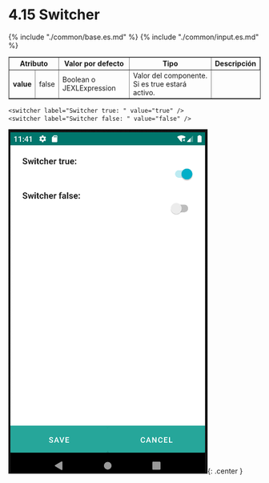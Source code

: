 # 4.15 Switcher
<table border="1">
    <thead>
        <tr>
            <th colspan="2">Atributo</th>
            <th>Valor por defecto</th>
            <th>Tipo</th>
            <th>Descripción</th>
         </tr>
    </thead>
    <tbody>
        {% include "./common/base.es.md" %}
        {% include "./common/input.es.md" %}
        <tr>
            <td><strong>value</strong></td>
            <td>false</td>
            <td>Boolean o JEXLExpression</td>
            <td>Valor del componente. Si es true estará activo.</td>
        </tr>
   </tbody>
</table>

    <switcher label="Switcher true: " value="true" />
    <switcher label="Switcher false: " value="false" />

![img.png](../img/switcher.png){: .center } 